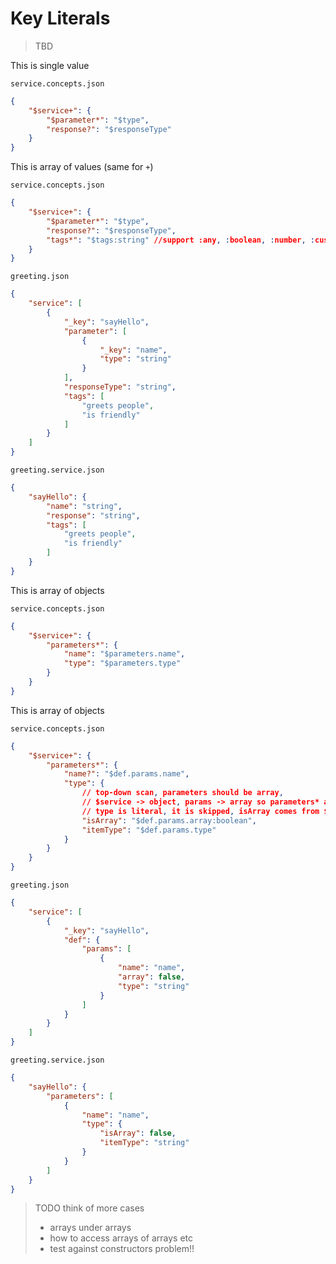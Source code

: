 # Key Literals

> TBD

This is single value

`service.concepts.json`

```json
{
    "$service+": {
        "$parameter*": "$type",
        "response?": "$responseType"
    }
}
```

This is array of values (same for `+`)

`service.concepts.json`

```json
{
    "$service+": {
        "$parameter*": "$type",
        "response?": "$responseType",
        "tags*": "$tags:string" //support :any, :boolean, :number, :customType
    }
}
```

`greeting.json`

```json
{
    "service": [
        {
            "_key": "sayHello",
            "parameter": [
                {
                    "_key": "name",
                    "type": "string"
                }
            ],
            "responseType": "string",
            "tags": [
                "greets people",
                "is friendly"
            ]
        }
    ]
}
```

`greeting.service.json`

```json
{
    "sayHello": {
        "name": "string",
        "response": "string",
        "tags": [
            "greets people",
            "is friendly"
        ]
    }
}
```

This is array of objects

`service.concepts.json`

```json
{
    "$service+": {
        "parameters*": {
            "name": "$parameters.name",
            "type": "$parameters.type"
        }
    }
}
```

This is array of objects

`service.concepts.json`

```json
{
    "$service+": {
        "parameters*": {
            "name?": "$def.params.name",
            "type": {
                // top-down scan, parameters should be array,
                // $service -> object, params -> array so parameters* array is at $service.params
                // type is literal, it is skipped, isArray comes from $service.params[i].array
                "isArray": "$def.params.array:boolean", 
                "itemType": "$def.params.type"
            }
        }
    }
}
```

`greeting.json`

```json
{
    "service": [
        {
            "_key": "sayHello",
            "def": {
                "params": [
                    {
                        "name": "name",
                        "array": false,
                        "type": "string"
                    }
                ]
            }
        }
    ]
}
```

`greeting.service.json`

```json
{
    "sayHello": {
        "parameters": [
            {
                "name": "name",
                "type": {
                    "isArray": false,
                    "itemType": "string"
                }
            }
        ]
    }
}
```

> TODO think of more cases
>
> - arrays under arrays
> - how to access arrays of arrays etc
> - test against constructors problem!!
